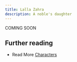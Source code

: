 ```yaml
---
title: Lalla Zahra
description: A noble's daughter
---
```


COMING SOON

## Further reading

- Read More [Characters](/characters/)
